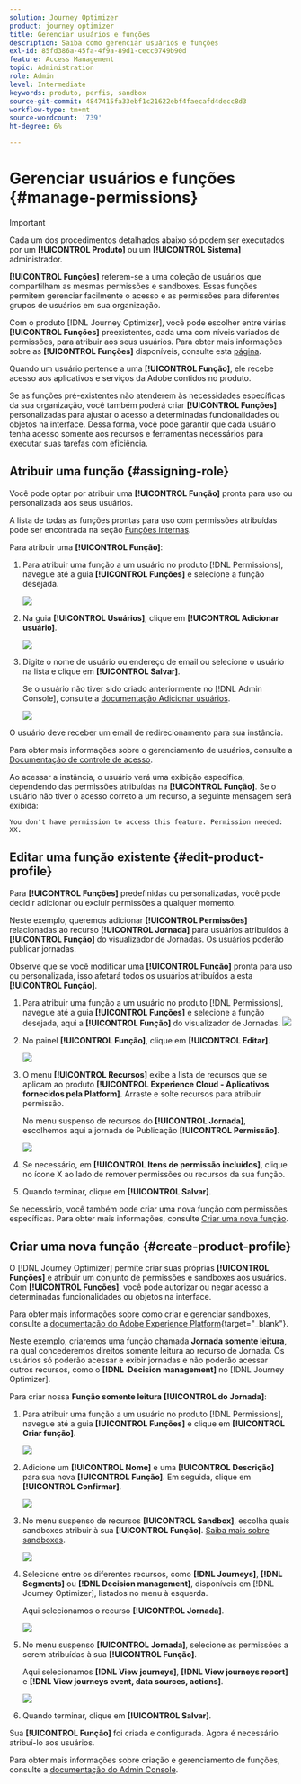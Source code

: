 ```yaml
---
solution: Journey Optimizer
product: journey optimizer
title: Gerenciar usuários e funções
description: Saiba como gerenciar usuários e funções
exl-id: 85fd386a-45fa-4f9a-89d1-cecc0749b90d
feature: Access Management
topic: Administration
role: Admin
level: Intermediate
keywords: produto, perfis, sandbox
source-git-commit: 4847415fa33ebf1c21622ebf4faecafd4decc8d3
workflow-type: tm+mt
source-wordcount: '739'
ht-degree: 6%

---
```


# Gerenciar usuários e funções {#manage-permissions}

>[!IMPORTANT]
>
> Cada um dos procedimentos detalhados abaixo só podem ser executados por um **[!UICONTROL Produto]** ou um **[!UICONTROL Sistema]** administrador.

**[!UICONTROL Funções]** referem-se a uma coleção de usuários que compartilham as mesmas permissões e sandboxes. Essas funções permitem gerenciar facilmente o acesso e as permissões para diferentes grupos de usuários em sua organização.

Com o produto [!DNL Journey Optimizer], você pode escolher entre várias **[!UICONTROL Funções]** preexistentes, cada uma com níveis variados de permissões, para atribuir aos seus usuários. Para obter mais informações sobre as **[!UICONTROL Funções]** disponíveis, consulte esta [página](ootb-product-profiles.md).

Quando um usuário pertence a uma **[!UICONTROL Função]**, ele recebe acesso aos aplicativos e serviços da Adobe contidos no produto.

Se as funções pré-existentes não atenderem às necessidades específicas da sua organização, você também poderá criar **[!UICONTROL Funções]** personalizadas para ajustar o acesso a determinadas funcionalidades ou objetos na interface. Dessa forma, você pode garantir que cada usuário tenha acesso somente aos recursos e ferramentas necessários para executar suas tarefas com eficiência.

## Atribuir uma função {#assigning-role}

Você pode optar por atribuir uma **[!UICONTROL Função]** pronta para uso ou personalizada aos seus usuários.

A lista de todas as funções prontas para uso com permissões atribuídas pode ser encontrada na seção [Funções internas](ootb-product-profiles.md).

Para atribuir uma **[!UICONTROL Função]**:

1. Para atribuir uma função a um usuário no produto [!DNL Permissions], navegue até a guia **[!UICONTROL Funções]** e selecione a função desejada.

   ![](assets/do-not-localize/access_control_2.png)

1. Na guia **[!UICONTROL Usuários]**, clique em **[!UICONTROL Adicionar usuário]**.

   ![](assets/do-not-localize/access_control_3.png)

1. Digite o nome de usuário ou endereço de email ou selecione o usuário na lista e clique em **[!UICONTROL Salvar]**.

   Se o usuário não tiver sido criado anteriormente no [!DNL Admin Console], consulte a [documentação Adicionar usuários](https://experienceleague.adobe.com/docs/experience-platform/access-control/ui/users.html?lang=pt-BR).

   ![](assets/do-not-localize/access_control_4.png)

O usuário deve receber um email de redirecionamento para sua instância.

Para obter mais informações sobre o gerenciamento de usuários, consulte a [Documentação de controle de acesso](https://experienceleague.adobe.com/docs/experience-platform/access-control/home.html?lang=pt-BR).

Ao acessar a instância, o usuário verá uma exibição específica, dependendo das permissões atribuídas na **[!UICONTROL Função]**. Se o usuário não tiver o acesso correto a um recurso, a seguinte mensagem será exibida:

`You don't have permission to access this feature. Permission needed: XX.`

## Editar uma função existente {#edit-product-profile}

Para **[!UICONTROL Funções]** predefinidas ou personalizadas, você pode decidir adicionar ou excluir permissões a qualquer momento.

Neste exemplo, queremos adicionar **[!UICONTROL Permissões]** relacionadas ao recurso **[!UICONTROL Jornada]** para usuários atribuídos à **[!UICONTROL Função]** do visualizador de Jornadas. Os usuários poderão publicar jornadas.

Observe que se você modificar uma **[!UICONTROL Função]** pronta para uso ou personalizada, isso afetará todos os usuários atribuídos a esta **[!UICONTROL Função]**.

1. Para atribuir uma função a um usuário no produto [!DNL Permissions], navegue até a guia **[!UICONTROL Funções]** e selecione a função desejada, aqui a **[!UICONTROL Função]** do visualizador de Jornadas.
   ![](assets/do-not-localize/access_control_5.png)

1. No painel **[!UICONTROL Função]**, clique em **[!UICONTROL Editar]**.

   ![](assets/do-not-localize/access_control_6.png)

1. O menu **[!UICONTROL Recursos]** exibe a lista de recursos que se aplicam ao produto **[!UICONTROL Experience Cloud - Aplicativos fornecidos pela Platform]**. Arraste e solte recursos para atribuir permissão.

   No menu suspenso de recursos do **[!UICONTROL Jornada]**, escolhemos aqui a jornada de Publicação **[!UICONTROL Permissão]**.

   ![](assets/do-not-localize/access_control_14.png)

1. Se necessário, em **[!UICONTROL Itens de permissão incluídos]**, clique no ícone X ao lado de remover permissões ou recursos da sua função.

1. Quando terminar, clique em **[!UICONTROL Salvar]**.

Se necessário, você também pode criar uma nova função com permissões específicas. Para obter mais informações, consulte [Criar uma nova função](#create-product-profile).

## Criar uma nova função {#create-product-profile}

O [!DNL Journey Optimizer] permite criar suas próprias **[!UICONTROL Funções]** e atribuir um conjunto de permissões e sandboxes aos usuários. Com **[!UICONTROL Funções]**, você pode autorizar ou negar acesso a determinadas funcionalidades ou objetos na interface.

Para obter mais informações sobre como criar e gerenciar sandboxes, consulte a [documentação do Adobe Experience Platform](https://experienceleague.adobe.com/docs/experience-platform/sandbox/ui/user-guide.html?lang=pt-BR){target="_blank"}.

Neste exemplo, criaremos uma função chamada **Jornada somente leitura**, na qual concederemos direitos somente leitura ao recurso de Jornada. Os usuários só poderão acessar e exibir jornadas e não poderão acessar outros recursos, como o **[!DNL &#x200B; Decision management]** no [!DNL Journey Optimizer].

Para criar nossa **Função somente leitura** **[!UICONTROL do Jornada]**:

1. Para atribuir uma função a um usuário no produto [!DNL Permissions], navegue até a guia **[!UICONTROL Funções]** e clique em **[!UICONTROL Criar função]**.

   ![](assets/do-not-localize/access_control_9.png)

1. Adicione um **[!UICONTROL Nome]** e uma **[!UICONTROL Descrição]** para sua nova **[!UICONTROL Função]**. Em seguida, clique em **[!UICONTROL Confirmar]**.

   ![](assets/do-not-localize/access_control_10.png)

1. No menu suspenso de recursos **[!UICONTROL Sandbox]**, escolha quais sandboxes atribuir à sua **[!UICONTROL Função]**. [Saiba mais sobre sandboxes](sandboxes.md).

   ![](assets/do-not-localize/access_control_13.png)

1. Selecione entre os diferentes recursos, como **[!DNL Journeys]**, **[!DNL Segments]** ou **[!DNL Decision management]**, disponíveis em [!DNL Journey Optimizer], listados no menu à esquerda.

   Aqui selecionamos o recurso **[!UICONTROL Jornada]**.

   ![](assets/do-not-localize/access_control_11.png)

1. No menu suspenso **[!UICONTROL Jornada]**, selecione as permissões a serem atribuídas à sua **[!UICONTROL Função]**.

   Aqui selecionamos **[!DNL View journeys]**, **[!DNL View journeys report]** e **[!DNL View journeys event, data sources, actions]**.

   ![](assets/do-not-localize/access_control_12.png)

1. Quando terminar, clique em **[!UICONTROL Salvar]**.

Sua **[!UICONTROL Função]** foi criada e configurada. Agora é necessário atribuí-lo aos usuários.

Para obter mais informações sobre criação e gerenciamento de funções, consulte a [documentação do Admin Console](https://experienceleague.adobe.com/docs/experience-platform/access-control/abac/permissions-ui/roles.html?lang=pt-BR).
